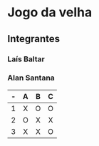 # Jogo da velha
## Integrantes
### Laís Baltar
### Alan Santana

| -  |  A     | B     | C     |
| -- | :---:  | :---: | :---: |
| 1  | X      | O     | O     |
| 2  | O      | X     | X     |
| 3  | X      | X     | O     |